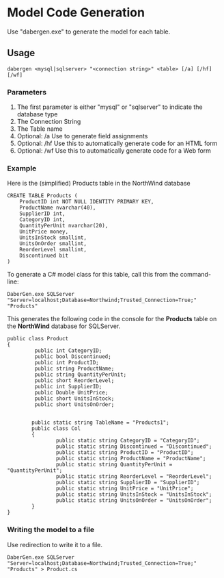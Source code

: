 # Model Code Generation #

Use "dabergen.exe" to generate the model for each table.

## Usage ##
`dabergen <mysql|sqlserver> "<connection string>" <table> [/a] [/hf] [/wf]`

### Parameters ###
  1. The first parameter is either "mysql" or "sqlserver" to indicate the database type
  1. The Connection String
  1. The Table name
  1. Optional: /a Use to generate field assignments
  1. Optional: /hf Use this to automatically generate code for an HTML form
  1. Optional: /wf Use this to automatically generate code for a Web form

### Example ###
Here is the (simplified) Products table in the NorthWind database

```
CREATE TABLE Products (
	ProductID int NOT NULL IDENTITY PRIMARY KEY, 
	ProductName nvarchar(40),
	SupplierID int, 
	CategoryID int, 
	QuantityPerUnit nvarchar(20), 
	UnitPrice money, 
	UnitsInStock smallint, 
	UnitsOnOrder smallint, 
	ReorderLevel smallint, 
	Discontinued bit
)
```

To generate a C# model class for this table, call this from the command-line:

```
DaberGen.exe SQLServer "Server=localhost;Database=Northwind;Trusted_Connection=True;" "Products"
```

This generates the following code in the console for the **Products** table on the **NorthWind** database for SQLServer.

```
public class Product
{
         public int CategoryID;
         public bool Discontinued;
         public int ProductID;
         public string ProductName;
         public string QuantityPerUnit;
         public short ReorderLevel;
         public int SupplierID;
         public Double UnitPrice;
         public short UnitsInStock;
         public short UnitsOnOrder;


        public static string TableName = "Products1";
        public class Col
        {
                public static string CategoryID = "CategoryID";
                public static string Discontinued = "Discontinued";
                public static string ProductID = "ProductID";
                public static string ProductName = "ProductName";
                public static string QuantityPerUnit = "QuantityPerUnit";
                public static string ReorderLevel = "ReorderLevel";
                public static string SupplierID = "SupplierID";
                public static string UnitPrice = "UnitPrice";
                public static string UnitsInStock = "UnitsInStock";
                public static string UnitsOnOrder = "UnitsOnOrder";
        }
}
```


### Writing the model to a file ###
Use redirection to write it to a file.
```
DaberGen.exe SQLServer "Server=localhost;Database=Northwind;Trusted_Connection=True;" "Products" > Product.cs
```